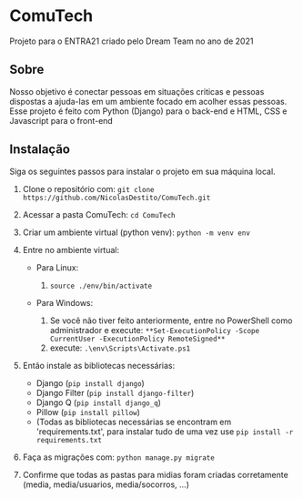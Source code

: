 # ComuTech
Projeto para o ENTRA21 criado pelo Dream Team no ano de 2021

## Sobre
Nosso objetivo é conectar pessoas em situações criticas e pessoas dispostas a ajuda-las em um ambiente focado em acolher essas pessoas.
Esse projeto é feito com Python (Django) para o back-end e HTML, CSS e Javascript para o front-end

## Instalação

Siga os seguintes passos para instalar o projeto em sua máquina local.

1. Clone o repositório com: ``git clone https://github.com/NicolasDestito/ComuTech.git``
2. Acessar a pasta ComuTech: ``cd ComuTech``
3. Criar um ambiente virtual (python venv): ``python -m venv env``
4. Entre no ambiente virtual:
    - Para Linux:
      1. ``source ./env/bin/activate``
      
    - Para Windows:
      1. Se você não tiver feito anteriormente, entre no PowerShell como administrador e execute: ``**Set-ExecutionPolicy -Scope CurrentUser -ExecutionPolicy RemoteSigned**``
      2. execute: ``.\env\Scripts\Activate.ps1``
      
4. Então instale as bibliotecas necessárias:
    - Django (``pip install django``)
    - Django Filter (```pip install django-filter```)
    - Django Q (``pip install django_q``)
    - Pillow (``pip install pillow``)
    - (Todas as bibliotecas necessárias se encontram em 'requirements.txt', para instalar tudo de uma vez use `pip install -r requirements.txt`
5. Faça as migrações com: ``python manage.py migrate``
6. Confirme que todas as pastas para midias foram criadas corretamente (media, media/usuarios, media/socorros, ...)
